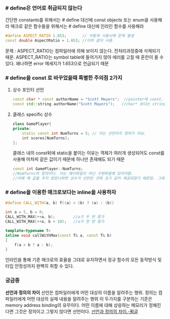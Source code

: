 ### # define은 언어로 취급되지 않는다
간단한 constants를 위해서는 # define 대신에 const objects 또는 enum을 사용해라
매크로 같은 함수들을 위해서는 # define 대신에 인라인 함수를 사용해라

```cpp
#define ASPECT_RATIO 1.653;       // 이렇게 사용시에 문제 발생
const double AspectRatio = 1.653; //이와 같이 사용.
```
문제 : ASPECT_RATIO는 컴파일러에 의해 보이지 않는다. 전처리과정중에 삭제되기 때문. ASPECT_RATIO는 symbol table에 들어가지 않아 에러를 고칠 때 혼란이 올 수 있다. 왜나하면 error 메세지가 1.653으로 언급되기 때문

### # define을 const 로 바꾸었을때 특별한 주의점 2가지
1. 상수 포인터 선언
    
    ```cpp
    const char * const authorName = "Scott Meyers";  //pointer에 const, 포인터가 가리키는 대상도 const
    const std::string authorName("Scott Mayers");   //char* 보다는 string 사용
    ```
    
2. 클래스 specific 상수
    ```cpp
    class GamePlayer{
    private:
    	static const int NumTurns = 5; // 이는 선언이지 정의가 아님. 
    	int scores[NumTurns];
    };
    ```
    클래스 내의 const뒤에 static을 붙이는 이유는 객체가 여러개 생성되어도 const를 사용해 어차피 같은 값이기 때문에 하나만 존재해도 되기 때문
    ```cpp
    const int GamePlayer::NumTurns;
    //NumTurns의 정의이다. 이는 헤더파일이 아닌 구현파일에 있어야함.
    //이때 왜 값을 주지 않았나하면 상수가 선언된 것에 초기 값이 제공되었기 때문임. 그래서 정의시점에는 값을 넣을 수 없다.
    ```
### # define을 이용한 매크로보다는 inline을 사용하자
```cpp
#define CALL_WITH(a, b) f((a) > (b) ? (a) : (b))

int a = 5, b = 0;
CALL_WITH_MAX(++a, b);        //a가 두 번 증가
CALL_WITH_MAX(++a, b + 10);   //a가 한 번 증가

template<typename T>
inline void callWithMax(const T& a, const T& b)
{
	f(a > b ? a : b);
}
```
인라인을 통해 기존 매크로의 효율을 그대로 유지하면서 정규 함수의 모든 동작방식 및 타입 안정성까지 완벽히 취할 수 있다.
### 궁금증
**선언과 정의의 차이**
선언은 컴파일러에게 어떤 대상의 이름을 알려주는 행위. 정의는 컴파일러에게 어떤 대상의 실제 내용을 알려주는 행위
이 두가지를 구분하는 기준은 memory address binding의 유무이다. 어떤 이름에 대해 상응하는 메모리가 정해진다면 그것은 정의이고 그렇지 않다면 선언이다.
[선언과 정의의 차이.-펌글](https://ciwhiz.tistory.com/257)